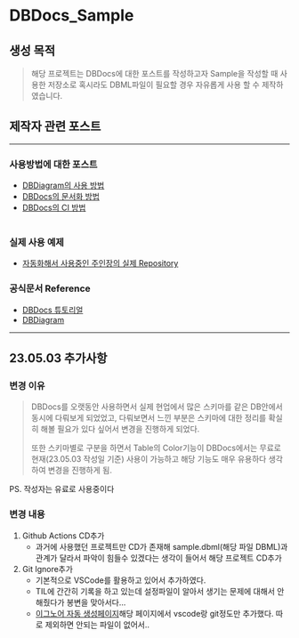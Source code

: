 # DBDocs_Sample

## 생성 목적

> 해당 프로젝트는 DBDocs에 대한 포스트를 작성하고자 Sample을 작성할 때 사용한 저장소로 혹시라도 DBML파일이 필요할 경우 자유롭게 사용 할 수 제작하였습니다.

## 제작자 관련 포스트

---

### 사용방법에 대한 포스트

- [DBDiagram의 사용 방법](https://devjong12.tistory.com/67)<br>
- [DBDocs의 문서화 방법](https://devjong12.tistory.com/68)<br>
- [DBDocs의 CI 방법](https://devjong12.tistory.com/69)<br><br>

### 실제 사용 예제

- [자동화해서 사용중인 주인장의 실제 Repository](https://github.com/donsonioc2010/NooBLoL_DbDocs)

### 공식문서 Reference

- [DBDocs 튜토리얼](https://dbdocs.io/docs)
- [DBDiagram](https://dbdiagram.io/home)

---

## 23.05.03 추가사항

### 변경 이유

> DBDocs를 오랫동안 사용하면서 실제 현업에서 많은 스키마를 같은 DB안에서 동시에 다뤄보게 되었었고, 다뤄보면서 느낀 부분은 스키마에 대한 정리를 확실히 해볼 필요가 있다 싶어서 변경을 진행하게 되었다.
>
> 또한 스키마별로 구분을 하면서 Table의 Color기능이 DBDocs에서는 무료로 현재(23.05.03 작성일 기준) 사용이 가능하고 해당 기능도 매우 유용하다 생각하여 변경을 진행하게 됨.

PS. 작성자는 유료로 사용중이다

### 변경 내용

1. Github Actions CD추가
   - 과거에 사용했던 프로젝트만 CD가 존재해 sample.dbml(해당 파일 DBML)과 관계가 달라서 파악이 힘들수 있겠다는 생각이 들어서 해당 프로젝트 CD추가
2. Git Ignore추가
   - 기본적으로 VSCode를 활용하고 있어서 추가하였다.
   - TIL에 간간히 기록을 하고 있는데 설정파일이 알아서 생기는 문제에 대해서 안해줬다가 봉변을 맞아서다...
   - [이그노어 자동 생성페이지](https://www.toptal.com/)해당 페이지에서 vscode랑 git정도만 추가했다. 따로 제외하면 안되는 파일이 없어서..
